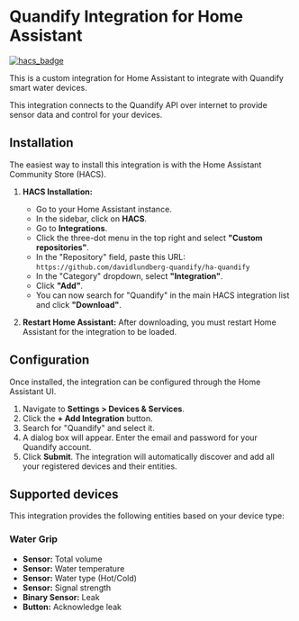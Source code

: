 # Quandify Integration for Home Assistant

[![hacs_badge](https://img.shields.io/badge/HACS-Custom-orange.svg)](https://github.com/hacs/integration)

This is a custom integration for Home Assistant to integrate with Quandify smart water devices.

This integration connects to the Quandify API over internet to provide sensor data and control for your devices.

## Installation

The easiest way to install this integration is with the Home Assistant Community Store (HACS).

1.  **HACS Installation:**

    - Go to your Home Assistant instance.
    - In the sidebar, click on **HACS**.
    - Go to **Integrations**.
    - Click the three-dot menu in the top right and select **"Custom repositories"**.
    - In the "Repository" field, paste this URL: `https://github.com/davidlundberg-quandify/ha-quandify`
    - In the "Category" dropdown, select **"Integration"**.
    - Click **"Add"**.
    - You can now search for "Quandify" in the main HACS integration list and click **"Download"**.

2.  **Restart Home Assistant:** After downloading, you must restart Home Assistant for the integration to be loaded.

## Configuration

Once installed, the integration can be configured through the Home Assistant UI.

1.  Navigate to **Settings > Devices & Services**.
2.  Click the **+ Add Integration** button.
3.  Search for "Quandify" and select it.
4.  A dialog box will appear. Enter the email and password for your Quandify account.
5.  Click **Submit**. The integration will automatically discover and add all your registered devices and their entities.

## Supported devices

This integration provides the following entities based on your device type:

### Water Grip

- **Sensor:** Total volume
- **Sensor:** Water temperature
- **Sensor:** Water type (Hot/Cold)
- **Sensor:** Signal strength
- **Binary Sensor:** Leak
- **Button:** Acknowledge leak
